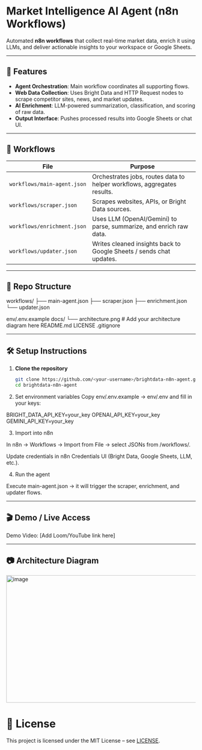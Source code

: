 # Market Intelligence AI Agent (n8n Workflows)

Automated **n8n workflows** that collect real-time market data, enrich it using LLMs, and deliver actionable insights to your workspace or Google Sheets.

---

## 🚀 Features
- **Agent Orchestration**: Main workflow coordinates all supporting flows.  
- **Web Data Collection**: Uses Bright Data and HTTP Request nodes to scrape competitor sites, news, and market updates.  
- **AI Enrichment**: LLM-powered summarization, classification, and scoring of raw data.  
- **Output Interface**: Pushes processed results into Google Sheets or chat UI.  

---

## 🧩 Workflows

| File                  | Purpose |
|-----------------------|---------|
| `workflows/main-agent.json`   | Orchestrates jobs, routes data to helper workflows, aggregates results. |
| `workflows/scraper.json`      | Scrapes websites, APIs, or Bright Data sources. |
| `workflows/enrichment.json`   | Uses LLM (OpenAI/Gemini) to parse, summarize, and enrich raw data. |
| `workflows/updater.json`      | Writes cleaned insights back to Google Sheets / sends chat updates. |

---

## 📁 Repo Structure

workflows/
├── main-agent.json
├── scraper.json
├── enrichment.json
└── updater.json

env/.env.example
docs/
└── architecture.png # Add your architecture diagram here
README.md
LICENSE
.gitignore


---

## 🛠️ Setup Instructions

1. **Clone the repository**
   ```bash
   git clone https://github.com/<your-username>/brightdata-n8n-agent.git
   cd brightdata-n8n-agent

2. Set environment variables
Copy env/.env.example → env/.env and fill in your keys:

BRIGHT_DATA_API_KEY=your_key
OPENAI_API_KEY=your_key
GEMINI_API_KEY=your_key


3. Import into n8n

In n8n → Workflows → Import from File → select JSONs from /workflows/.

Update credentials in n8n Credentials UI (Bright Data, Google Sheets, LLM, etc.).

4. Run the agent

Execute main-agent.json → it will trigger the scraper, enrichment, and updater flows.

---


## 🎬 Demo / Live Access

Demo Video: [Add Loom/YouTube link here]

---

## 📷 Architecture Diagram

<img width="808" height="338" alt="image" src="https://github.com/user-attachments/assets/8cf60994-0330-4a09-bbd4-0507e928ed43" />


# 🧾 License

This project is licensed under the MIT License – see [LICENSE](LICENSE).
